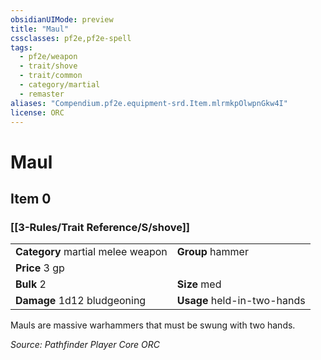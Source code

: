 ```yaml
---
obsidianUIMode: preview
title: "Maul"
cssclasses: pf2e,pf2e-spell
tags:
  - pf2e/weapon
  - trait/shove
  - trait/common
  - category/martial
  - remaster
aliases: "Compendium.pf2e.equipment-srd.Item.mlrmkpOlwpnGkw4I"
license: ORC
---
```

# Maul
## Item 0
### [[3-Rules/Trait Reference/S/shove]]

|  |  |
| -- | -- |
| **Category** martial melee weapon | **Group** hammer |
| **Price** 3 gp |  |
| **Bulk** 2 | **Size** med |
| **Damage** 1d12 bludgeoning  | **Usage** held-in-two-hands |



Mauls are massive warhammers that must be swung with two hands.

*Source: Pathfinder Player Core*
*ORC*